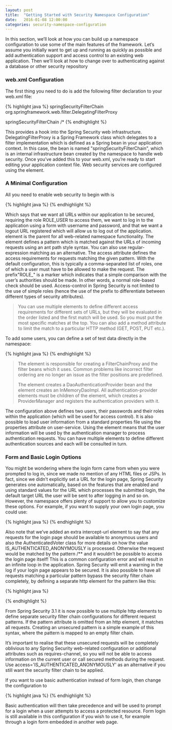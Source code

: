 ```yaml
---
layout: post
title:  "Getting Started with Security Namespace Configuration"
date:   2016-01-08 12:00:00
categories: security-namespace-configuration
---
```


In this section, we’ll look at how you can build up a namespace configuration to use some of the main features of the framework. Let’s assume you initially want to get up and running as quickly as possible and add authentication support and access control to an existing web application. Then we’ll look at how to change over to authenticating against a database or other security repository

### web.xml Configuration

The first thing you need to do is add the following filter declaration to your web.xml file:

{% highlight java %}
<filter>
  <filter-name>springSecurityFilterChain</filter-name>
  <filter-class>org.springframework.web.filter.DelegatingFilterProxy</filter-class>
</filter>

<filter-mapping>
  <filter-name>springSecurityFilterChain</filter-name>
  <url-pattern>/*</url-pattern>
</filter-mapping>
{% endhighlight %}

This provides a hook into the Spring Security web infrastructure. DelegatingFilterProxy is a Spring Framework class which delegates to a filter implementation which is defined as a Spring bean in your application context. In this case, the bean is named "springSecurityFilterChain", which is an internal infrastructure bean created by the namespace to handle web security.  Once you’ve added this to your web.xml, you’re ready to start editing your application context file. Web security services are configured using the <http> element.

### A Minimal <http> Configuration

All you need to enable web security to begin with is

{% highlight java %}
<http>
  <intercept-url pattern="/**" access="ROLE_USER" />
  <form-login />
  <logout />
</http>
{% endhighlight %}

Which says that we want all URLs within our application to be secured, requiring the role ROLE_USER to access them, we want to log in to the application using a form with username and password, and that we want a logout URL registered which will allow us to log out of the application. <http> element is the parent for all web-related namespace functionality. The <intercept-url> element defines a pattern which is matched against the URLs of incoming requests using an ant path style syntax. You can also use regular-expression matching as an alternative. The access attribute defines the access requirements for requests matching the given pattern. With the default configuration, this is typically a comma-separated list of roles, one of which a user must have to be allowed to make the request. The prefix"ROLE_" is a marker which indicates that a simple comparison with the user’s authorities should be made. In other words, a normal role-based check should be used. Access-control in Spring Security is not limited to the use of simple roles (hence the use of the prefix to differentiate between different types of security attributes).

> You can use multiple <intercept-url> elements to define different access requirements for different sets of URLs, but they will be evaluated in the order listed and the first match will be used. So you must put the most specific matches at the top. You can also add a method attribute to limit the match to a particular HTTP method (GET, POST, PUT etc.).

To add some users, you can define a set of test data directly in the namespace:

{% highlight java %}
<authentication-manager>
  <authentication-provider>
    <user-service>
      <user name="tos" password="password" authorities="ROLE_USER, ROLE_ADMIN" />
      <user name="toy4codes" password="password" authorities="ROLE_USER" />
    </user-service>
  </authentication-provider>
</authentication-manager>
{% endhighlight %}

> The <http> element is responsible for creating a FilterChainProxy and the filter beans which it uses. Common problems like incorrect filter ordering are no longer an issue as the filter positions are predefined.
> 
> The <authentication-provider> element creates a DaoAuthenticationProvider bean and the <user-service> element creates an InMemoryDaoImpl. All authentication-provider elements must be children of the <authentication-manager> element, which creates a ProviderManager and registers the authentication providers with it.

The configuration above defines two users, their passwords and their roles within the application (which will be used for access control). It is also possible to load user information from a standard properties file using the properties attribute on user-service. Using the <authentication-provider> element means that the user information will be used by the authentication manager to process authentication requests. You can have multiple <authentication-provider> elements to define different authentication sources and each will be consulted in turn.

### Form and Basic Login Options

You might be wondering where the login form came from when you were prompted to log in, since we made no mention of any HTML files or JSPs. In fact, since we didn’t explicitly set a URL for the login page, Spring Security generates one automatically, based on the features that are enabled and using standard values for the URL which processes the submitted login, the default target URL the user will be sent to after logging in and so on. However, the namespace offers plenty of support to allow you to customize these options. For example, if you want to supply your own login page, you could use:

{% highlight java %}
<http>
  <intercept-url pattern="/login.jsp*" access="IS_AUTHENTICATED_ANONYMOUSLY"/>
  <intercept-url pattern="/**" access="ROLE_USER" />
  <form-login login-page='/login.jsp'/>
</http>
{% endhighlight %}

Also note that we’ve added an extra intercept-url element to say that any requests for the login page should be available to anonymous users and also the AuthenticatedVoter class for more details on how the value IS_AUTHENTICATED_ANONYMOUSLY is processed. Otherwise the request would be matched by the pattern /** and it wouldn’t be possible to access the login page itself! This is a common configuration error and will result in an infinite loop in the application. Spring Security will emit a warning in the log if your login page appears to be secured. It is also possible to have all requests matching a particular pattern bypass the security filter chain completely, by defining a separate http element for the pattern like this:

{% highlight java %}
<http pattern="/css/**" security="none"/>
<http pattern="/login.jsp*" security="none"/>

<http>
  <intercept-url pattern="/**" access="ROLE_USER" />
  <form-login login-page='/login.jsp'/>
</http>
{% endhighlight %}

From Spring Security 3.1 it is now possible to use multiple http elements to define separate security filter chain configurations for different request patterns. If the pattern attribute is omitted from an http element, it matches all requests. Creating an unsecured pattern is a simple example of this syntax, where the pattern is mapped to an empty filter chain.

It’s important to realise that these unsecured requests will be completely oblivious to any Spring Security web-related configuration or additional attributes such as requires-channel, so you will not be able to access information on the current user or call secured methods during the request. Use access='IS_AUTHENTICATED_ANONYMOUSLY' as an alternative if you still want the security filter chain to be applied.

If you want to use basic authentication instead of form login, then change the configuration to

{% highlight java %}
<http>
  <intercept-url pattern="/**" access="ROLE_USER" />
  <http-basic />
</http>
{% endhighlight %}

Basic authentication will then take precedence and will be used to prompt for a login when a user attempts to access a protected resource. Form login is still available in this configuration if you wish to use it, for example through a login form embedded in another web page.

